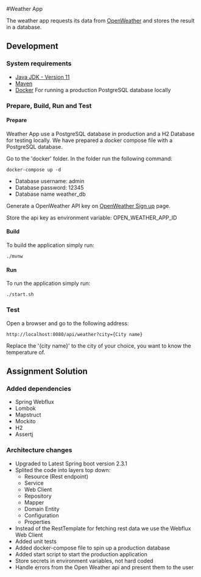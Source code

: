 #Weather App

The weather app requests its data from [OpenWeather](https://openweathermap.org/) and stores the result in a database.


## Development

### System requirements
* [Java JDK - Version 11](https://www.oracle.com/java/technologies/javase-jdk11-downloads.html)
* [Maven](https://maven.apache.org/download.cgi)
* [Docker](https://www.docker.com/) For running a production PostgreSQL database locally

### Prepare, Build, Run and Test

#### Prepare
Weather App use a PostgreSQL database in production and a H2 Database for testing locally. We have prepared a docker compose file with a PostgreSQL database.

Go to the 'docker' folder. In the folder run the following command:

    docker-compose up -d 

* Database username: admin
* Database password: 12345
* Database name weather_db

Generate a OpenWeather API key on [OpenWeather Sign up](https://openweathermap.org/appid) page.

Store the api key as environment variable: OPEN_WEATHER_APP_ID

#### Build
To build the application simply run:

    ./mvnw

#### Run
To run the application simply run:

    ./start.sh

### Test
Open a browser and go to the following address:

    http://localhost:8080/api/weather?city={City name}

Replace the '{city name}' to the city of your choice, you want to know the temperature of.

## Assignment Solution
### Added dependencies
* Spring Webflux
* Lombok
* Mapstruct
* Mockito
* H2
* Assertj

### Architecture changes
* Upgraded to Latest Spring boot version 2.3.1
* Splited the code into layers top down: 
    * Resource (Rest endpoint)
    * Service
    * Web Client
    * Repository
    * Mapper
    * Domain Entity
    * Configuration
    * Properties
* Instead of the RestTemplate for fetching rest data we use the Webflux Web Client
* Added unit tests
* Added docker-compose file to spin up a production database
* Added start script to start the production application
* Store secrets in environment variables, not hard coded
* Handle errors from the Open Weather api and present them to the user
